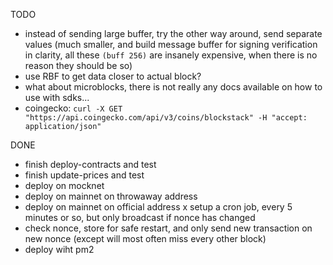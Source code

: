 TODO
- instead of sending large buffer, try the other way around, send separate values (much smaller, and build message buffer for signing verification in clarity, all these `(buff 256)` are insanely expensive, when there is no reason they should be so)
- use RBF to get data closer to actual block?
- what about microblocks, there is not really any docs available on how to use with sdks...
- coingecko: `curl -X GET "https://api.coingecko.com/api/v3/coins/blockstack" -H "accept: application/json"`

DONE
+ finish deploy-contracts and test
+ finish update-prices and test
+ deploy on mocknet
+ deploy on mainnet on throwaway address
+ deploy on mainnet on official address
x setup a cron job, every 5 minutes or so, but only broadcast if nonce has changed
+ check nonce, store for safe restart, and only send new transaction on new nonce (except will most often miss every other block)
+ deploy wiht pm2
